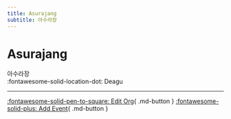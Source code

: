 ```yaml
---
title: Asurajang
subtitle: 아수라장
---
```


# Asurajang

아수라장  
:fontawesome-solid-location-dot: Deagu  


---

[:fontawesome-solid-pen-to-square: Edit Org](https://github.com/swingdance/orgs/issues/new?assignees=&labels=update+org&projects=&template=03-update_entity.yml&title=Update%20Org%3A%20ko_KR%20%E2%80%A2%20Asurajang&region=ko_KR&id=asurajang&name=Asurajang){ .md-button } [:fontawesome-solid-plus: Add Event](https://github.com/swingdance/events/issues/new?assignees=&labels=add+event&projects=&template=02-add_entity.yml&title=Add%20Event%3A%20ko_KR%20%E2%80%A2%20%3CName%3E&region=ko_KR&province=Deagu&city=Deagu&org_id=asurajang){ .md-button }
